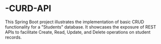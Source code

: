 # -CURD-API
This Spring Boot project illustrates the implementation of basic CRUD functionality for a "Students" database. It showcases the exposure of REST APIs to facilitate Create, Read, Update, and Delete operations on student records.
